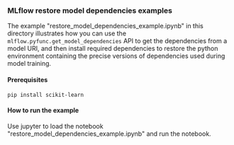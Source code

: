 ### MLflow restore model dependencies examples

The example "restore_model_dependencies_example.ipynb" in this directory illustrates
how you can use the `mlflow.pyfunc.get_model_dependencies` API to get the dependencies from a model URI,
and then install required dependencies to restore the python environment containing the
precise versions of dependencies used during model training.


#### Prerequisites

```
pip install scikit-learn
```

#### How to run the example

Use jupyter to load the notebook "restore_model_dependencies_example.ipynb" and run the notebook.
